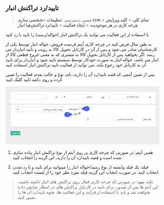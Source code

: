 ﻿## تایید/رد تراکنش انبار

> مسیر دسترسی:  **تنظیمات** >**شخصی سازی crm** > **نمای کلی** > **کلید ویرایش چرخه کاری در هر موجودیت** > **ایجاد فعالیت** > **تایید/رد تراکنش‌هیا انبار**

با استفاده از این فعالیت می توانید یک تراکنش انبار (حواله/رسید) را تایید یا رد کنید

به طور مثال فرض کنید در چرخه کاری آیتم فرصت فروش، حواله انبار توسط یکی از کارشناسان صادر می شود و پس از آن در کارتابل تحویل کالا به رویت و تایید انباردار می رسد. اگر بخواهید پس از کارتابل تحویل کالا به مشتری که به معنی خروج قطعی کالا از انبار می باشد، حواله انبار به صورت خودکار توسط سیستم تایید شود و انباردار برای تایید آن به کارتابل خود رجوع نکند، می توانید از فعالیت تایید تراکنش انبار استفاده کنید

پس از تعیین آیتمی که قصد تایید/رد آن را دارید، نام، نوع و حالت بعدی فعالیت را تعیین کرده و روی دکمه تایید کلیک کنید

![](Approvingwarehouserecipt1.png)

1. همین آیتم: در صورتی که چرخه کاری بر روی آیتم از نوع تراکنش انبار پیاده سازی شده است و قصد تایید/رد آن را دارید، این گزینه را انتخاب کنید.

2. فیلد: یک فیلد وابسته از نوع رسید/حواله انبار را میتوانید برای تایید و یا رد شدن انتخاب کنید. در صورت انتخاب این گزینه فیلد مورد نظر خود را از لیست انتخاب کنید.

> نکته مهم: در صورتی که چرخه کاری فعال روی تراکنش های انبار داشته باشید، این آیتم ها پس از صدور، برای تایید در کارتابل تراکنش های در انتظار نمایش داده نخواهند شد و باید با استفاده از فرآیند و این فعالیت ها، نحوه تایید/رد آن ها را تعیین کنید. 

